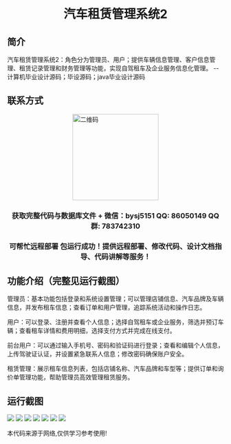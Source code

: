 <p><h1 align="center">汽车租赁管理系统2</h1></p>

## 简介
汽车租赁管理系统2：角色分为管理员、用户；提供车辆信息管理、客户信息管理、租赁记录管理和财务管理等功能，实现自驾租车及企业服务信息化管理。    --计算机毕业设计源码；毕设源码；java毕业设计源码


## 联系方式
<img src="https://bs-1329754181.cos.ap-shanghai.myqcloud.com/wx.jpg" alt="二维码" style="display: block; margin: 0 auto;" width="200px">
<p><h3 align="center">获取完整代码与数据库文件 + 微信：bysj5151 QQ: 86050149 QQ群: 783742310</h3></p>
<p><h3 align="center">可帮忙远程部署 包运行成功！提供远程部署、修改代码、设计文档指导、代码讲解等服务！</h3></p>

## 功能介绍（完整见运行截图）
管理员：基本功能包括登录和系统设置管理；可以管理店铺信息、汽车品牌及车辆信息，并发布租车信息；查看订单和用户管理，追踪系统活动和操作日志。

用户：可以登录、注册并查看个人信息；选择自驾租车或企业服务，筛选并预订车辆；查看租车详情和费用明细，选择支付方式并完成在线支付。

前台用户：可以通过输入手机号、密码和验证码进行登录；查看和编辑个人信息，上传驾驶证认证，并设置紧急联系人信息；修改密码确保账户安全。

租赁管理：展示租车信息列表，包括店铺名称、汽车品牌和车型等；提供订单和询价单管理功能，帮助管理员高效管理租赁服务。


## 运行截图
![](imgs/588112-20230622081804309-1359206176.png)
![](imgs/588112-20230622081809041-1995602221.png)
![](imgs/588112-20230622081813776-1549631487.png)
![](imgs/588112-20230622081818025-927049362.png)
![](imgs/588112-20230622081950911-776812321.png)
![](imgs/588112-20230622081954527-1015913019.png)
![](imgs/588112-20230622081958224-573086876.png)

<p>本代码来源于网络,仅供学习参考使用!</p>

